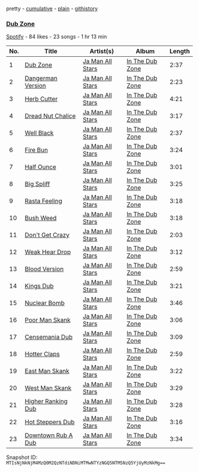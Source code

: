 pretty - [cumulative](/playlists/cumulative/0qNxhUDMiSLrSdTCYD87qn.md) - [plain](/playlists/plain/0qNxhUDMiSLrSdTCYD87qn) - [githistory](https://github.githistory.xyz/mackorone/spotify-playlist-archive/blob/main/playlists/plain/0qNxhUDMiSLrSdTCYD87qn)

### [Dub Zone](https://open.spotify.com/playlist/0qNxhUDMiSLrSdTCYD87qn)

> 

[Spotify](https://open.spotify.com/user/spotify) - 84 likes - 23 songs - 1 hr 13 min

| No. | Title | Artist(s) | Album | Length |
|---|---|---|---|---|
| 1 | [Dub Zone](https://open.spotify.com/track/5kU5irECPZ1tqct2Gjx7hQ) | [Ja Man All Stars](https://open.spotify.com/artist/0lhz2yrMdqRR2mGExicSuS) | [In The Dub Zone](https://open.spotify.com/album/2uu6AxfA9UEp4JCZMi05i7) | 2:37 |
| 2 | [Dangerman Version](https://open.spotify.com/track/6lvxpNyrtxG5QT3PsPQUlO) | [Ja Man All Stars](https://open.spotify.com/artist/0lhz2yrMdqRR2mGExicSuS) | [In The Dub Zone](https://open.spotify.com/album/2uu6AxfA9UEp4JCZMi05i7) | 2:23 |
| 3 | [Herb Cutter](https://open.spotify.com/track/2i65SpTFSN1bU4OqqjPeVO) | [Ja Man All Stars](https://open.spotify.com/artist/0lhz2yrMdqRR2mGExicSuS) | [In The Dub Zone](https://open.spotify.com/album/2uu6AxfA9UEp4JCZMi05i7) | 4:21 |
| 4 | [Dread Nut Chalice](https://open.spotify.com/track/5zQpRmspTac05XccIzpPZ3) | [Ja Man All Stars](https://open.spotify.com/artist/0lhz2yrMdqRR2mGExicSuS) | [In The Dub Zone](https://open.spotify.com/album/2uu6AxfA9UEp4JCZMi05i7) | 3:17 |
| 5 | [Well Black](https://open.spotify.com/track/2cry7z7uf2xpE2vNwZw82D) | [Ja Man All Stars](https://open.spotify.com/artist/0lhz2yrMdqRR2mGExicSuS) | [In The Dub Zone](https://open.spotify.com/album/2uu6AxfA9UEp4JCZMi05i7) | 2:37 |
| 6 | [Fire Bun](https://open.spotify.com/track/65jENMVL05ENAWIqScogJw) | [Ja Man All Stars](https://open.spotify.com/artist/0lhz2yrMdqRR2mGExicSuS) | [In The Dub Zone](https://open.spotify.com/album/2uu6AxfA9UEp4JCZMi05i7) | 3:24 |
| 7 | [Half Ounce](https://open.spotify.com/track/7GXaL6soSFmMIlIIlmVAYb) | [Ja Man All Stars](https://open.spotify.com/artist/0lhz2yrMdqRR2mGExicSuS) | [In The Dub Zone](https://open.spotify.com/album/2uu6AxfA9UEp4JCZMi05i7) | 3:01 |
| 8 | [Big Spliff](https://open.spotify.com/track/1uDUnP56AfAv6ZtnT3hy27) | [Ja Man All Stars](https://open.spotify.com/artist/0lhz2yrMdqRR2mGExicSuS) | [In The Dub Zone](https://open.spotify.com/album/2uu6AxfA9UEp4JCZMi05i7) | 3:25 |
| 9 | [Rasta Feeling](https://open.spotify.com/track/22qb6FoIyS5bCg4zlT1omI) | [Ja Man All Stars](https://open.spotify.com/artist/0lhz2yrMdqRR2mGExicSuS) | [In The Dub Zone](https://open.spotify.com/album/2uu6AxfA9UEp4JCZMi05i7) | 3:18 |
| 10 | [Bush Weed](https://open.spotify.com/track/4rxk443ZAuFTqP8bUcC2Xh) | [Ja Man All Stars](https://open.spotify.com/artist/0lhz2yrMdqRR2mGExicSuS) | [In The Dub Zone](https://open.spotify.com/album/2uu6AxfA9UEp4JCZMi05i7) | 3:18 |
| 11 | [Don't Get Crazy](https://open.spotify.com/track/4c2hmX45AVCMbR1YCkMCHN) | [Ja Man All Stars](https://open.spotify.com/artist/0lhz2yrMdqRR2mGExicSuS) | [In The Dub Zone](https://open.spotify.com/album/2uu6AxfA9UEp4JCZMi05i7) | 2:03 |
| 12 | [Weak Hear Drop](https://open.spotify.com/track/0fwnpWrND8K2mAwz05Dv9s) | [Ja Man All Stars](https://open.spotify.com/artist/0lhz2yrMdqRR2mGExicSuS) | [In The Dub Zone](https://open.spotify.com/album/2uu6AxfA9UEp4JCZMi05i7) | 3:12 |
| 13 | [Blood Version](https://open.spotify.com/track/0XxodQJpWBntYOR3HhqZh3) | [Ja Man All Stars](https://open.spotify.com/artist/0lhz2yrMdqRR2mGExicSuS) | [In The Dub Zone](https://open.spotify.com/album/2uu6AxfA9UEp4JCZMi05i7) | 2:59 |
| 14 | [Kings Dub](https://open.spotify.com/track/1Ec1qJNArftNWXREahBwRU) | [Ja Man All Stars](https://open.spotify.com/artist/0lhz2yrMdqRR2mGExicSuS) | [In The Dub Zone](https://open.spotify.com/album/2uu6AxfA9UEp4JCZMi05i7) | 3:21 |
| 15 | [Nuclear Bomb](https://open.spotify.com/track/6YDPWhnJ9zwwyIeaJhSOQa) | [Ja Man All Stars](https://open.spotify.com/artist/0lhz2yrMdqRR2mGExicSuS) | [In The Dub Zone](https://open.spotify.com/album/2uu6AxfA9UEp4JCZMi05i7) | 3:46 |
| 16 | [Poor Man Skank](https://open.spotify.com/track/76huRykdxr6ClXzX0OlXXa) | [Ja Man All Stars](https://open.spotify.com/artist/0lhz2yrMdqRR2mGExicSuS) | [In The Dub Zone](https://open.spotify.com/album/2uu6AxfA9UEp4JCZMi05i7) | 3:06 |
| 17 | [Censemania Dub](https://open.spotify.com/track/5Ac6ctM4dnWanEyWfAAouz) | [Ja Man All Stars](https://open.spotify.com/artist/0lhz2yrMdqRR2mGExicSuS) | [In The Dub Zone](https://open.spotify.com/album/2uu6AxfA9UEp4JCZMi05i7) | 3:09 |
| 18 | [Hotter Claps](https://open.spotify.com/track/6IqkBdLuKfa090TOAs0VzN) | [Ja Man All Stars](https://open.spotify.com/artist/0lhz2yrMdqRR2mGExicSuS) | [In The Dub Zone](https://open.spotify.com/album/2uu6AxfA9UEp4JCZMi05i7) | 2:59 |
| 19 | [East Man Skank](https://open.spotify.com/track/5GhEJvaloUUfoHPu7E56SV) | [Ja Man All Stars](https://open.spotify.com/artist/0lhz2yrMdqRR2mGExicSuS) | [In The Dub Zone](https://open.spotify.com/album/2uu6AxfA9UEp4JCZMi05i7) | 3:22 |
| 20 | [West Man Skank](https://open.spotify.com/track/2JQoxP8Pxk4LPYvdDLGIRv) | [Ja Man All Stars](https://open.spotify.com/artist/0lhz2yrMdqRR2mGExicSuS) | [In The Dub Zone](https://open.spotify.com/album/2uu6AxfA9UEp4JCZMi05i7) | 3:29 |
| 21 | [Higher Ranking Dub](https://open.spotify.com/track/4qbppcMCFGTI2HmKW1NUFs) | [Ja Man All Stars](https://open.spotify.com/artist/0lhz2yrMdqRR2mGExicSuS) | [In The Dub Zone](https://open.spotify.com/album/2uu6AxfA9UEp4JCZMi05i7) | 3:28 |
| 22 | [Hot Steppers Dub](https://open.spotify.com/track/1dKvSG2vDybSHm2gLgRx1O) | [Ja Man All Stars](https://open.spotify.com/artist/0lhz2yrMdqRR2mGExicSuS) | [In The Dub Zone](https://open.spotify.com/album/2uu6AxfA9UEp4JCZMi05i7) | 3:16 |
| 23 | [Downtown Rub A Dub](https://open.spotify.com/track/7szDp0qv8ZOXRy4PyOwqBB) | [Ja Man All Stars](https://open.spotify.com/artist/0lhz2yrMdqRR2mGExicSuS) | [In The Dub Zone](https://open.spotify.com/album/2uu6AxfA9UEp4JCZMi05i7) | 3:34 |

Snapshot ID: `MTIsNjNkNjM4MzQ0M2QzNTdiNDNiMTMwNTYzNGQ5NTM5NzQ5YjUyMzNkMg==`
